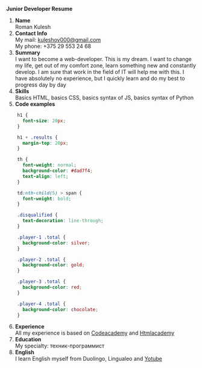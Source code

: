 **Junior Developer Resume**
1. **Name**<br/>Roman Kulesh  
2. **Contact Info**<br/>My mail: kuleshov000@gmail.com<br/>My phone: +375 29 553 24 68
3. **Summary**<br/>I want to become a web-developer. This is my dream. I want to change my life, get out of my comfort zone, learn something new and constantly develop. I am sure that work in the field of IT will help me with this. I have absolutely no experience, but I quickly learn and do my best to progress day by day
4. **Skills**<br/>Basics HTML, basics CSS, basics syntax of JS, basics syntax of Python
5. **Code examples**<br/>
```css  
    h1 {
      font-size: 20px;
    }

    h1 + .results {
      margin-top: 20px;
    }

    th {
      font-weight: normal;
      background-color: #dad7f4;
      text-align: left;
    }

    td:nth-child(5) > span {
      font-weight: bold;
    }

    .disqualified {
      text-decoration: line-through;
    }

    .player-1 .total {
      background-color: silver;
    }

    .player-2 .total {
      background-color: gold;
    }

    .player-3 .total {
      background-color: red;
    }

    .player-4 .total {
      background-color: chocolate;
    }  
```
6. **Experience**<br/>All my experience is based on  [Codeacademy](https://www.codecademy.com/) and [Htmlacademy](https://htmlacademy.ru/)  
7. **Education**<br/>My specialty: техник-программист
8. **English**<br/>I learn English myself from Duolingo, Lingualeo and [Yotube](https://www.youtube.com/channel/UC_3oKG5Szq-m6Xz-MjRZgpw)
